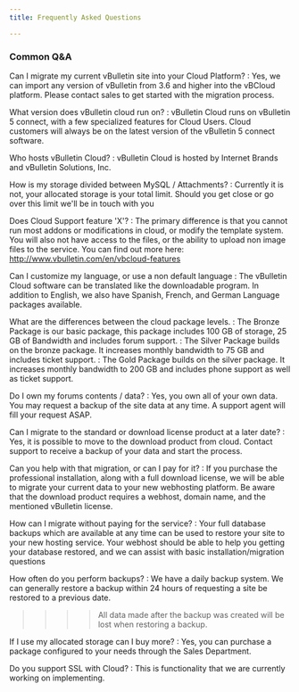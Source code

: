 ```yaml
---
title: Frequently Asked Questions

---
```


### Common Q&A
Can I migrate my current vBulletin site into your Cloud Platform?
:  Yes, we can import any version of vBulletin from 3.6 and higher into the vBCloud platform.  Please contact sales to get started with the migration process.

What version does vBulletin cloud run on?
:   vBulletin Cloud runs on vBulletin 5 connect, with a few specialized features for Cloud Users. Cloud customers will always be on the latest version of the vBulletin 5 connect software.

Who hosts vBulletin Cloud?
:   vBulletin Cloud is hosted by Internet Brands and vBulletin Solutions, Inc.

How is my storage divided between MySQL / Attachments?
:   Currently it is not, your allocated storage is your total limit. Should you get close or go over this limit we'll be in touch with you

Does Cloud Support feature 'X'?
:   The primary difference is that you cannot run most addons or modifications in cloud, or modify the template system. You will also not have access to the files, or the ability to upload non image files to the service. You can find out more here: http://www.vbulletin.com/en/vbcloud-features

Can I customize my language, or use a non default language
:   The vBulletin Cloud software can be translated like the downloadable program. In addition to English, we also have Spanish, French, and German Language packages available.

What are the differences between the cloud package levels.
:   The Bronze Package is our basic package, this package includes 100 GB of storage, 25 GB of Bandwidth and includes forum support.
:   The Silver Package builds on the bronze package. It increases monthly bandwidth to 75 GB and includes ticket support.
:   The Gold Package builds on the silver package. It increases monthly bandwidth to 200 GB and includes phone support as well as ticket support.

Do I own my forums contents / data?
:   Yes, you own all of your own data. You may request a backup of the site data at any time. A support agent will fill your request ASAP.

Can I migrate to the standard or download license product at a later date?
:   Yes, it is possible to move to the download product from cloud. Contact support to receive a backup of your data and start the process.

Can you help with that migration, or can I pay for it?
:   If you purchase the professional installation, along with a full download license, we will be able to migrate your current data to your new webhosting platform. Be aware that the download product requires a webhost, domain name, and the mentioned vBulletin license.

How can I migrate without paying for the service?
:   Your full database backups which are available at any time can be used to restore your site to your new hosting service. Your webhost should be able to help you getting your database restored, and we can assist with basic installation/migration questions

How often do you perform backups?
:   We have a daily backup system. We can generally restore a backup within 24 hours of requesting a site be restored to a previous date.

>>>> All data made after the backup was created will be lost when restoring a backup.


If I use my allocated storage can I buy more?
:   Yes, you can purchase a package configured to your needs through the Sales Department.

Do you support SSL with Cloud?
:   This is functionality that we are currently working on implementing.
